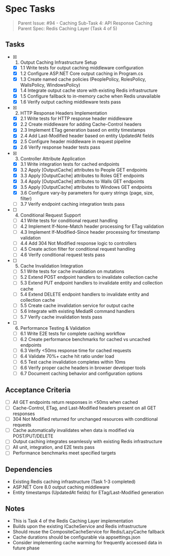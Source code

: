 # Spec Tasks

> Parent Issue: #94 - Caching Sub-Task 4: API Response Caching
> Parent Spec: Redis Caching Layer (Task 4 of 5)

## Tasks

- [x] 1. Output Caching Infrastructure Setup
  - [x] 1.1 Write tests for output caching middleware configuration
  - [x] 1.2 Configure ASP.NET Core output caching in Program.cs
  - [x] 1.3 Create named cache policies (PeoplePolicy, RolesPolicy, WallsPolicy, WindowsPolicy)
  - [x] 1.4 Integrate output cache store with existing Redis infrastructure
  - [x] 1.5 Configure fallback to in-memory cache when Redis unavailable
  - [x] 1.6 Verify output caching middleware tests pass

- [x] 2. HTTP Response Headers Implementation
  - [x] 2.1 Write tests for HTTP response header middleware
  - [x] 2.2 Create middleware for adding Cache-Control headers
  - [x] 2.3 Implement ETag generation based on entity timestamps
  - [x] 2.4 Add Last-Modified header based on entity UpdatedAt fields
  - [x] 2.5 Configure header middleware in request pipeline
  - [x] 2.6 Verify response header tests pass

- [x] 3. Controller Attribute Application
  - [x] 3.1 Write integration tests for cached endpoints
  - [x] 3.2 Apply [OutputCache] attributes to People GET endpoints
  - [x] 3.3 Apply [OutputCache] attributes to Roles GET endpoints
  - [x] 3.4 Apply [OutputCache] attributes to Walls GET endpoints
  - [x] 3.5 Apply [OutputCache] attributes to Windows GET endpoints
  - [x] 3.6 Configure vary-by parameters for query strings (page, size, filter)
  - [ ] 3.7 Verify endpoint caching integration tests pass

- [ ] 4. Conditional Request Support
  - [ ] 4.1 Write tests for conditional request handling
  - [ ] 4.2 Implement If-None-Match header processing for ETag validation
  - [ ] 4.3 Implement If-Modified-Since header processing for timestamp validation
  - [ ] 4.4 Add 304 Not Modified response logic to controllers
  - [ ] 4.5 Create action filter for conditional request handling
  - [ ] 4.6 Verify conditional request tests pass

- [ ] 5. Cache Invalidation Integration
  - [ ] 5.1 Write tests for cache invalidation on mutations
  - [ ] 5.2 Extend POST endpoint handlers to invalidate collection cache
  - [ ] 5.3 Extend PUT endpoint handlers to invalidate entity and collection cache
  - [ ] 5.4 Extend DELETE endpoint handlers to invalidate entity and collection cache
  - [ ] 5.5 Create cache invalidation service for output cache
  - [ ] 5.6 Integrate with existing MediatR command handlers
  - [ ] 5.7 Verify cache invalidation tests pass

- [ ] 6. Performance Testing & Validation
  - [ ] 6.1 Write E2E tests for complete caching workflow
  - [ ] 6.2 Create performance benchmarks for cached vs uncached endpoints
  - [ ] 6.3 Verify <50ms response time for cached requests
  - [ ] 6.4 Validate 70%+ cache hit ratio under load
  - [ ] 6.5 Test cache invalidation completes within 10ms
  - [ ] 6.6 Verify proper cache headers in browser developer tools
  - [ ] 6.7 Document caching behavior and configuration options

## Acceptance Criteria

- [ ] All GET endpoints return responses in <50ms when cached
- [ ] Cache-Control, ETag, and Last-Modified headers present on all GET responses
- [ ] 304 Not Modified returned for unchanged resources with conditional requests
- [ ] Cache automatically invalidates when data is modified via POST/PUT/DELETE
- [ ] Output caching integrates seamlessly with existing Redis infrastructure
- [ ] All unit, integration, and E2E tests pass
- [ ] Performance benchmarks meet specified targets

## Dependencies

- Existing Redis caching infrastructure (Task 1-3 completed)
- ASP.NET Core 8.0 output caching middleware
- Entity timestamps (UpdatedAt fields) for ETag/Last-Modified generation

## Notes

- This is Task 4 of the Redis Caching Layer implementation
- Builds upon the existing ICacheService and Redis infrastructure
- Should reuse the CompositeCacheService for Redis/LazyCache fallback
- Cache durations should be configurable via appsettings.json
- Consider implementing cache warming for frequently accessed data in future phase
